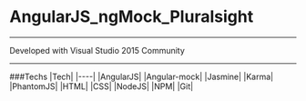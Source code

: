 # AngularJS_ngMock_Pluralsight

---

Developed with Visual Studio 2015 Community

---

###Techs
|Tech|
|----|
|AngularJS|
|Angular-mock|
|Jasmine|
|Karma|
|PhantomJS|
|HTML|
|CSS|
|NodeJS|
|NPM|
|Git|
